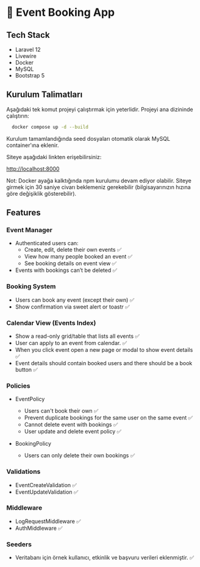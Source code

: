 # 🚀 Event Booking App

## Tech Stack

* Laravel 12
* Livewire
* Docker
* MySQL
* Bootstrap 5

## Kurulum Talimatları

Aşağıdaki tek komut projeyi çalıştırmak için yeterlidir. Projeyi ana dizininde çalıştırın:

```bash
  docker compose up -d --build
```

Kurulum tamamlandığında seed dosyaları otomatik olarak MySQL container'ına eklenir.

Siteye aşağıdaki linkten erişebilirsiniz:

[http://localhost:8000](http://localhost:8000)

Not: Docker ayağa kalktığında npm kurulumu devam ediyor olabilir. Siteye girmek için 30 saniye civarı beklemeniz gerekebilir (bilgisayarınızın hızına göre değişiklik gösterebilir).

## Features

### Event Manager

* Authenticated users can:
  * Create, edit, delete their own events ✅
  * View how many people booked an event ✅
  * See booking details on event view ✅
* Events with bookings can’t be deleted ✅

### Booking System

*  Users can book any event (except their own) ✅
* Show confirmation via sweet alert or toastr ✅

### Calendar View (Events Index)

* Show a read-only grid/table that lists all events ✅
* User can apply to an event from calendar. ✅
* When you click event open a new page or modal to show event details ✅
* Event details should contain booked users and there should be a book button ✅

### Policies

* EventPolicy
  * Users can't book their own ✅
  * Prevent duplicate bookings for the same user on the same event ✅
  * Cannot delete event with bookings ✅
  * User update and delete event policy ✅

* BookingPolicy
    * Users can only delete their own bookings ✅

### Validations
* EventCreateValidation ✅
* EventUpdateValidation ✅

### Middleware
* LogRequestMiddleware ✅
* AuthMiddleware ✅

### Seeders
* Veritabanı için örnek kullanıcı, etkinlik ve başvuru verileri eklenmiştir. ✅
